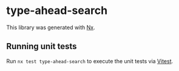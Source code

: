 # type-ahead-search

This library was generated with [Nx](https://nx.dev).

## Running unit tests

Run `nx test type-ahead-search` to execute the unit tests via [Vitest](https://vitest.dev/).
